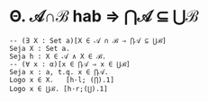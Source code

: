 # Θ. 𝒜∩ℬ hab ⇒ ⋂𝒜 ⊆ ⋃ℬ
```lean
-- (∃ X : Set a)[X ∈ 𝒜 ∩ ℬ ⇒ ⋂𝒜 ⊆ ⋃ℬ]
Seja X : Set a.
Seja h : X ∈ 𝒜 ∧ X ∈ ℬ.
-- (∀ x : α)[x ∈ ⋂𝒜 ⇒ x ∈ ⋃ℬ]
Seja x : a, t.q. x ∈ ⋂𝒜.
Logo x ∈ X.   [h·l; (⋂).1]
Logo x ∈ ⋃ℬ. [h·r;(⋃).1]
``` 
